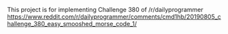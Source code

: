 This project is for implementing Challenge 380 of /r/dailyprogrammer
https://www.reddit.com/r/dailyprogrammer/comments/cmd1hb/20190805_challenge_380_easy_smooshed_morse_code_1/